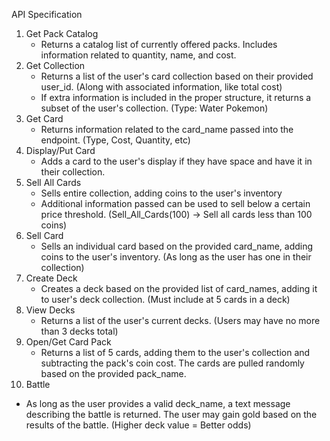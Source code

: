 API Specification
1. Get Pack Catalog
   - Returns a catalog list of currently offered packs. Includes information related to quantity, name, and cost.
2. Get Collection
   - Returns a list of the user's card collection based on their provided user_id. (Along with associated information, like total cost)
   - If extra information is included in the proper structure, it returns a subset of the user's collection. (Type: Water Pokemon)
3. Get Card
   - Returns information related to the card_name passed into the endpoint. (Type, Cost, Quantity, etc)
4. Display/Put Card
   - Adds a card to the user's display if they have space and have it in their collection.
5. Sell All Cards
   - Sells entire collection, adding coins to the user's inventory
   - Additional information passed can be used to sell below a certain price threshold. (Sell_All_Cards(100) -> Sell all cards less than 100 coins)
6. Sell Card
   - Sells an individual card based on the provided card_name, adding coins to the user's inventory. (As long as the user has one in their collection)
7. Create Deck
   - Creates a deck based on the provided list of card_names, adding it to user's deck collection. (Must include at 5 cards in a deck)
8. View Decks
   - Returns a list of the user's current decks. (Users may have no more than 3 decks total)
9. Open/Get Card Pack
   - Returns a list of 5 cards, adding them to the user's collection and subtracting the pack's coin cost. The cards are pulled randomly based on the provided pack_name.
10. Battle
   - As long as the user provides a valid deck_name, a text message describing the battle is returned. The user may gain gold based on the results of the battle. (Higher deck value = Better odds)


